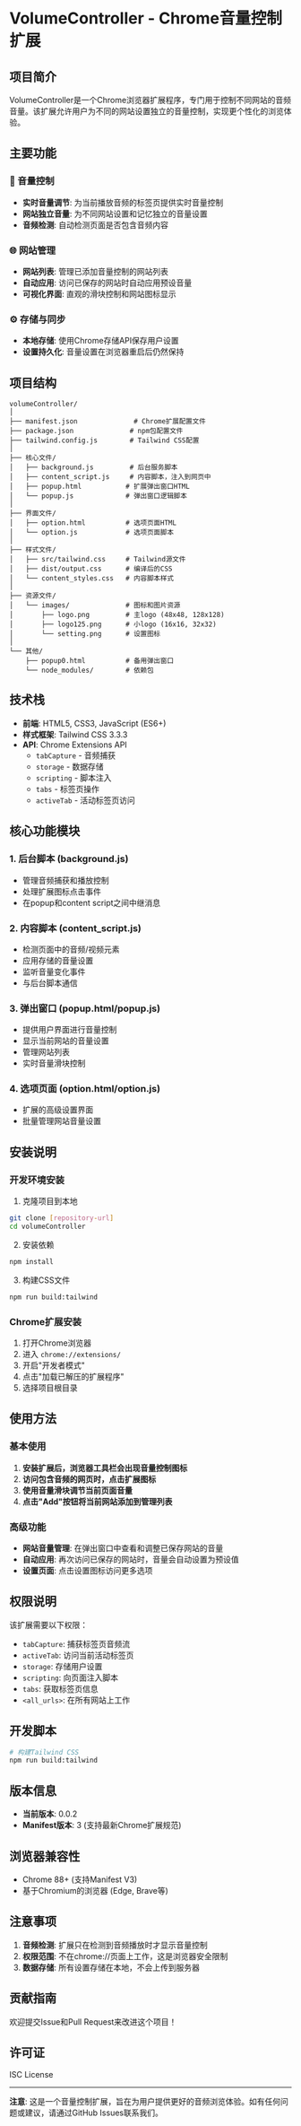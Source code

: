 # VolumeController - Chrome音量控制扩展

## 项目简介

VolumeController是一个Chrome浏览器扩展程序，专门用于控制不同网站的音频音量。该扩展允许用户为不同的网站设置独立的音量控制，实现更个性化的浏览体验。

## 主要功能

### 🎵 音量控制
- **实时音量调节**: 为当前播放音频的标签页提供实时音量控制
- **网站独立音量**: 为不同网站设置和记忆独立的音量设置
- **音频检测**: 自动检测页面是否包含音频内容

### 🌐 网站管理
- **网站列表**: 管理已添加音量控制的网站列表
- **自动应用**: 访问已保存的网站时自动应用预设音量
- **可视化界面**: 直观的滑块控制和网站图标显示

### ⚙️ 存储与同步
- **本地存储**: 使用Chrome存储API保存用户设置
- **设置持久化**: 音量设置在浏览器重启后仍然保持

## 项目结构

```
volumeController/
│
├── manifest.json              # Chrome扩展配置文件
├── package.json              # npm包配置文件
├── tailwind.config.js        # Tailwind CSS配置
│
├── 核心文件/
│   ├── background.js         # 后台服务脚本
│   ├── content_script.js     # 内容脚本，注入到网页中
│   ├── popup.html           # 扩展弹出窗口HTML
│   └── popup.js             # 弹出窗口逻辑脚本
│
├── 界面文件/
│   ├── option.html          # 选项页面HTML
│   └── option.js            # 选项页面脚本
│
├── 样式文件/
│   ├── src/tailwind.css     # Tailwind源文件
│   ├── dist/output.css      # 编译后的CSS
│   └── content_styles.css   # 内容脚本样式
│
├── 资源文件/
│   └── images/              # 图标和图片资源
│       ├── logo.png         # 主logo (48x48, 128x128)
│       ├── logo125.png      # 小logo (16x16, 32x32)
│       └── setting.png      # 设置图标
│
└── 其他/
    ├── popup0.html          # 备用弹出窗口
    └── node_modules/        # 依赖包
```

## 技术栈

- **前端**: HTML5, CSS3, JavaScript (ES6+)
- **样式框架**: Tailwind CSS 3.3.3
- **API**: Chrome Extensions API
  - `tabCapture` - 音频捕获
  - `storage` - 数据存储
  - `scripting` - 脚本注入
  - `tabs` - 标签页操作
  - `activeTab` - 活动标签页访问

## 核心功能模块

### 1. 后台脚本 (background.js)
- 管理音频捕获和播放控制
- 处理扩展图标点击事件
- 在popup和content script之间中继消息

### 2. 内容脚本 (content_script.js)
- 检测页面中的音频/视频元素
- 应用存储的音量设置
- 监听音量变化事件
- 与后台脚本通信

### 3. 弹出窗口 (popup.html/popup.js)
- 提供用户界面进行音量控制
- 显示当前网站的音量设置
- 管理网站列表
- 实时音量滑块控制

### 4. 选项页面 (option.html/option.js)
- 扩展的高级设置界面
- 批量管理网站音量设置

## 安装说明

### 开发环境安装
1. 克隆项目到本地
```bash
git clone [repository-url]
cd volumeController
```

2. 安装依赖
```bash
npm install
```

3. 构建CSS文件
```bash
npm run build:tailwind
```

### Chrome扩展安装
1. 打开Chrome浏览器
2. 进入 `chrome://extensions/`
3. 开启"开发者模式"
4. 点击"加载已解压的扩展程序"
5. 选择项目根目录

## 使用方法

### 基本使用
1. **安装扩展后，浏览器工具栏会出现音量控制图标**
2. **访问包含音频的网页时，点击扩展图标**
3. **使用音量滑块调节当前页面音量**
4. **点击"Add"按钮将当前网站添加到管理列表**

### 高级功能
- **网站音量管理**: 在弹出窗口中查看和调整已保存网站的音量
- **自动应用**: 再次访问已保存的网站时，音量会自动设置为预设值
- **设置页面**: 点击设置图标访问更多选项

## 权限说明

该扩展需要以下权限：
- `tabCapture`: 捕获标签页音频流
- `activeTab`: 访问当前活动标签页
- `storage`: 存储用户设置
- `scripting`: 向页面注入脚本
- `tabs`: 获取标签页信息
- `<all_urls>`: 在所有网站上工作

## 开发脚本

```bash
# 构建Tailwind CSS
npm run build:tailwind
```

## 版本信息

- **当前版本**: 0.0.2
- **Manifest版本**: 3 (支持最新Chrome扩展规范)

## 浏览器兼容性

- Chrome 88+ (支持Manifest V3)
- 基于Chromium的浏览器 (Edge, Brave等)

## 注意事项

1. **音频检测**: 扩展只在检测到音频播放时才显示音量控制
2. **权限范围**: 不在chrome://页面上工作，这是浏览器安全限制
3. **数据存储**: 所有设置存储在本地，不会上传到服务器

## 贡献指南

欢迎提交Issue和Pull Request来改进这个项目！

## 许可证

ISC License

---

**注意**: 这是一个音量控制扩展，旨在为用户提供更好的音频浏览体验。如有任何问题或建议，请通过GitHub Issues联系我们。 